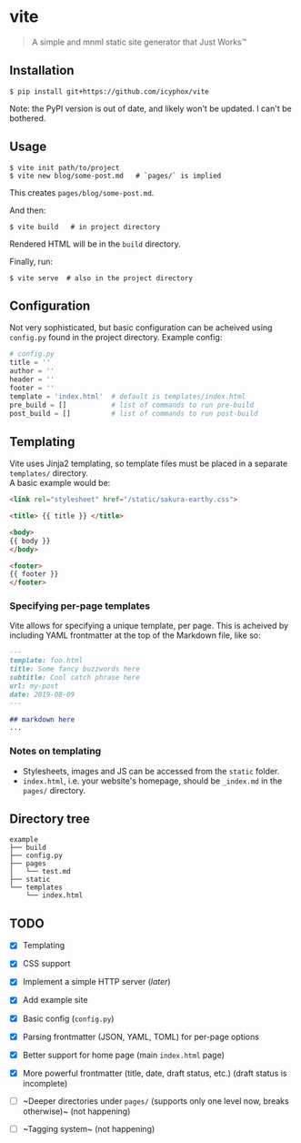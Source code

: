 # vite
> A simple and mnml static site generator that Just Works™

Installation
------------

```console
$ pip install git+https://github.com/icyphox/vite
```
Note: the PyPI version is out of date, and likely won't be updated.
I can't be bothered.

Usage
-----

```console
$ vite init path/to/project
$ vite new blog/some-post.md   # `pages/` is implied
```
This creates `pages/blog/some-post.md`.

And then:
```console
$ vite build   # in project directory
```
Rendered HTML will be in the `build` directory.

Finally, run:
```console
$ vite serve  # also in the project directory
```

Configuration
-------------

Not very sophisticated, but basic configuration can be acheived using
  `config.py` found in the project directory.
Example config:

```python
# config.py 
title = ''
author = ''
header = ''
footer = '' 
template = 'index.html'  # default is templates/index.html
pre_build = []           # list of commands to run pre-build
post_build = []          # list of commands to run post-build
```

Templating
----------

Vite uses Jinja2 templating, so template files must be placed in a separate `templates/` directory.  
A basic example would be:
```html
<link rel="stylesheet" href="/static/sakura-earthy.css">

<title> {{ title }} </title>

<body>
{{ body }}
</body>

<footer>
{{ footer }}
</footer>
```
### Specifying per-page templates
Vite allows for specifying a unique template, per page. This is acheived by including YAML frontmatter at the top of the Markdown file, like so:

```markdown
---
template: foo.html
title: Some fancy buzzwords here
subtitle: Cool catch phrase here
url: my-post
date: 2019-08-09
---

## markdown here
...
```

### Notes on templating

- Stylesheets, images and JS can be accessed from the `static` folder.
- `index.html`, i.e. your website's homepage, should be `_index.md` in the `pages/` directory.


Directory tree
--------------

    example
    ├── build
    ├── config.py
    ├── pages
    │   └── test.md
    ├── static
    └── templates
        └── index.html

TODO
----

- [x] Templating
- [x] CSS support
- [x] Implement a simple HTTP server (*later*)
- [x] Add example site
- [x] Basic config (`config.py`)
- [x] Parsing frontmatter (JSON, YAML, TOML) for per-page options
- [x] Better support for home page (main `index.html` page)
- [x] More powerful frontmatter (title, date, draft status, etc.) (draft status is incomplete)
- [ ] ~Deeper directories under `pages/` (supports only one level now, breaks otherwise)~ (not happening)
- [ ] ~Tagging system~ (not happening)

